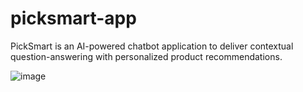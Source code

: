# picksmart-app

PickSmart is an AI-powered chatbot application to deliver contextual question-answering with personalized product recommendations.

![image](https://github.com/user-attachments/assets/c4097753-def7-497b-9ff1-428803d6ae87)

